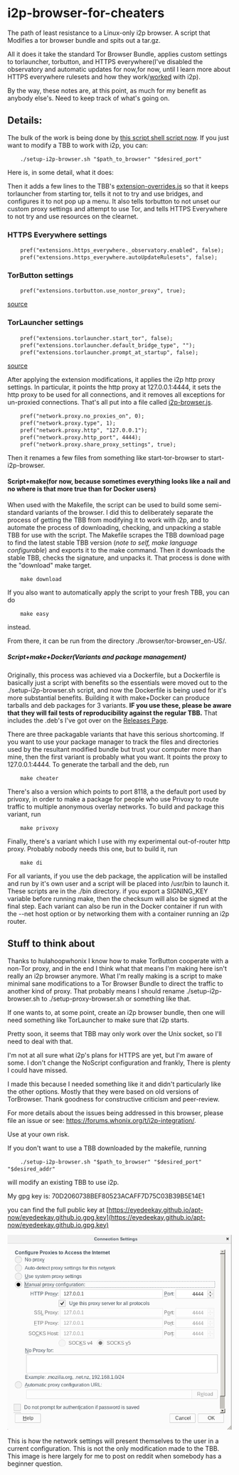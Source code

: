 # i2p-browser-for-cheaters

The path of least resistance to a Linux-only i2p browser. A script that Modifies
a tor browser bundle and spits out a tar.gz.

All it does it take the standard Tor Browser Bundle, applies custom settings to
torlauncher, torbutton, and HTTPS everywhere(I've disabled the observatory and
automatic updates for now,for now, until I learn more about HTTPS everywhere
rulesets and how they work/[worked](https://github.com/chris-barry/darkweb-everywhere)
with i2p).

By the way, these notes are, at this point, as much for my benefit as anybody
else's. Need to keep track of what's going on.

## Details:

The bulk of the work is being done by [this script shell script now](https://github.com/eyedeekay/i2p-browser-for-cheaters/blob/master/setup-i2p-browser.sh).
If you just want to modify a TBB to work with i2p, you can:

        ./setup-i2p-browser.sh "$path_to_browser" "$desired_port"

Here is, in some detail, what it does:

Then it adds a few lines to the TBB's [extension-overrides.js](https://github.com/eyedeekay/i2p-browser-for-cheaters/raw/master/extension-overrides.js)
so that it keeps torlauncher from starting tor, tells it not to try and use
bridges, and configures it to not pop up a menu. It also tells torbutton to not
unset our custom proxy settings and attempt to use Tor, and tells HTTPS
Everywhere to not try and use resources on the clearnet.

### HTTPS Everywhere settings

        pref("extensions.https_everywhere._observatory.enabled", false);
        pref("extensions.https_everywhere.autoUpdateRulesets", false);

### TorButton settings

        pref("extensions.torbutton.use_nontor_proxy", true);

[source](https://gitweb.torproject.org/torbutton.git/tree/src/defaults/preferences/preferences.js)

### TorLauncher settings

        pref("extensions.torlauncher.start_tor", false);
        pref("extensions.torlauncher.default_bridge_type", "");
        pref("extensions.torlauncher.prompt_at_startup", false);

[source](https://gitweb.torproject.org/tor-launcher.git/tree/src/defaults/preferences/prefs.js)

After applying the extension modifications, it applies the i2p http proxy
settings. In particular, it points the http proxy at 127.0.0.1:4444, it sets the
http proxy to be used for all connections, and it removes all exceptions for
un-proxied connections. That's all put into a file called [i2p-browser.js](https://github.com/eyedeekay/i2p-browser-for-cheaters/raw/master/i2p-browser.js).

        pref("network.proxy.no_proxies_on", 0);
        pref("network.proxy.type", 1);
        pref("network.proxy.http", "127.0.0.1");
        pref("network.proxy.http_port", 4444);
        pref("network.proxy.share_proxy_settings", true);

Then it renames a few files from something like start-tor-browser to
start-i2p-browser.

#### Script+make(for now, because sometimes everything looks like a nail and no where is that more true than for Docker users)

When used with the Makefile, the script can be used to build some semi-standard
variants of the browser. I did this to deliberately separate the process of
getting the TBB from modifying it to work with i2p, and to automate the process
of downloading, checking, and unpacking a stable TBB for use with the script.
The Makefile scrapes the TBB download page to find the latest stable TBB version
(*note to self, make language configurable*) and exports it to the make command.
Then it downloads the stable TBB, checks the signature, and unpacks it. That
process is done with the "download" make target.

        make download

If you also want to automatically apply the script to your fresh TBB, you can
do

        make easy

instead.

From there, it can be run from the directory ./browser/tor-browser_en-US/.

##### Script+make+Docker(Variants and package management)

Originally, this process was achieved via a Dockerfile, but a Dockerfile is
basically just a script with benefits so the essentials were moved out to the
./setup-i2p-browser.sh script, and now the Dockerfile is being used for it's
more substantial benefits. Building it with make+Docker can produce tarballs
and deb packages for 3 variants. **IF you use these, please be aware that**
**they will fail tests of reproducibility against the regular TBB.** That
includes the .deb's I've got over on the [Releases Page](https://github.com/eyedeekay/i2p-browser-for-cheaters/releases).

There are three packagable variants that have this serious shortcoming. If you
want to use your package manager to track the files and directories used by the
resultant modified bundle but trust your computer more than mine, then the
first variant is probably what you want. It points the proxy to 127.0.0.1:4444.
To generate the tarball and the deb, run

        make cheater

There's also a version which points to port 8118, a the default port used by
privoxy, in order to make a package for people who use Privoxy to route traffic
to multiple anonymous overlay networks. To build and package this variant, run

        make privoxy

Finally, there's a variant which I use with my experimental out-of-router http
proxy. Probably nobody needs this one, but to build it, run

        make di

For all variants, if you use the deb package, the application will be installed
and run by it's own user and a script will be placed into /usr/bin to launch it.
These scripts are in the ./bin directory.  if you export a SIGNING_KEY variable
before running make, then the checksum will also be signed at the final step.
Each variant can also be run in the Docker container if run with the --net host
option or by networking them with a container running an i2p router.

## Stuff to think about

Thanks to hulahoopwhonix I know how to make TorButton cooperate with a non-Tor
proxy, and in the end I think what that means I'm making here isn't really an
i2p browser anymore. What I'm really making is a script to make minimal sane
modifications to a Tor Browser Bundle to direct the traffic to another kind of
proxy. That probably means I should rename ./setup-i2p-browser.sh to
./setup-proxy-browser.sh or something like that.

If one wants to, at some point, create an i2p browser bundle, then one will need
something like TorLauncher to make sure that i2p starts.

Pretty soon, it seems that TBB may only work over the Unix socket, so I'll need
to deal with that.

I'm not at all sure what i2p's plans for HTTPS are yet, but I'm aware of some. I
don't change the NoScript configuration and frankly, There is plenty I could
have missed.

I made this because I needed something like it and didn't particularly like the
other options. Mostly that they were based on old versions of TorBrowser. Thank
goodness for constructive criticism and peer-review.

For more details about the issues being addressed in this browser, please file
an issue or see: https://forums.whonix.org/t/i2p-integration/.

Use at your own risk.

If you don't want to use a TBB downloaded by the makefile, running

        ./setup-i2p-browser.sh "$path_to_browser" "$desired_port" "$desired_addr"

will modify an existing TBB to use i2p.

My gpg key is: 70D2060738BEF80523ACAFF7D75C03B39B5E14E1

you can find the full public key at
[https://eyedeekay.github.io/apt-now/eyedeekay.github.io.gpg.key](https://eyedeekay.github.io/apt-now/eyedeekay.github.io.gpg.key)

![Final proxy configuration should appear to the user like this:](i2pbrowser.png)

This is how the network settings will present themselves to the user in a
current configuration. This is not the only modification made to the TBB. This
image is here largely for me to post on reddit when somebody has a beginner
question.

